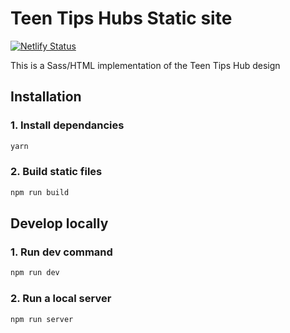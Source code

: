 # Teen Tips Hubs Static site

[![Netlify Status](https://api.netlify.com/api/v1/badges/2a384824-6a47-4fba-b59e-9cf9bfd0a4f1/deploy-status)](https://app.netlify.com/sites/teamtips-hub/deploys)

This is a Sass/HTML implementation of the Teen Tips Hub design

## Installation

### 1. Install dependancies

```bash
yarn
```

### 2. Build static files

```bash
npm run build
```

## Develop locally

### 1. Run dev command

```bash
npm run dev
```

### 2. Run a local server

```bash
npm run server
```
